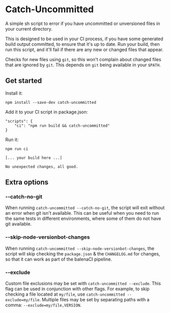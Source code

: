 # Catch-Uncommitted

A simple sh script to error if you have uncommitted or unversioned files in your current directory.

This is designed to be used in your CI process, if you have some generated build output committed, to
ensure that it's up to date. Run your build, then run this script, and it'll fail if there are any
new or changed files that appear.

Checks for new files using `git`, so this won't complain about changed files that are ignored by `git`.
This depends on `git` being available in your `$PATH`.

## Get started

Install it:

```
npm install --save-dev catch-uncommitted
```

Add it to your CI script in package.json:

```
"scripts": {
    "ci": "npm run build && catch-uncommitted"
}
```

Run it:

```
npm run ci

[... your build here ...]

No unexpected changes, all good.
```

## Extra options

### --catch-no-git

When running `catch-uncommitted --catch-no-git`, the script will exit without an
error when git isn't available. This can be useful when you need to run the same
tests in different environments, where some of them do not have git available.

### --skip-node-versionbot-changes

When running `catch-uncommitted --skip-node-versionbot-changes`, the script will
skip checking the `package.json` & the `CHANGELOG.md` for changes, so that it
can work as part of the balenaCI pipeline.

### --exclude

Custom file exclusions may be set with `catch-uncommitted --exclude`. This flag
can be used in conjunction with other flags. For example, to skip checking a file
located at `my/file`, use `catch-uncommitted --exclude=my/file`. Multiple files
may be set by separating paths with a comma: `--exclude=my/file,VERSION`.
